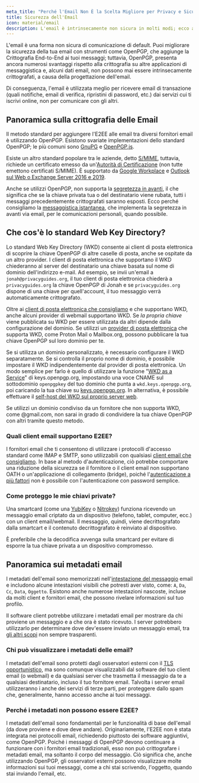 ```yaml
---
meta_title: "Perché l'Email Non È la Scelta Migliore per Privacy e Sicurezza - Privacy Guides"
title: Sicurezza dell'Email
icon: material/email
description: L'email è intrinsecamente non sicura in molti modi; ecco alcune delle motivazioni per cui non è la nostra scelta principale per le comunicazioni sicure.
---
```


L'email è una forma non sicura di comunicazione di default. Puoi migliorare la sicurezza della tua email con strumenti come OpenPGP, che aggiunge la Crittografia End-to-End ai tuoi messaggi; tuttavia, OpenPGP, presenta ancora numerosi svantaggi rispetto alla crittografia su altre applicazioni di messaggistica e, alcuni dati email, non possono mai essere intrinsecamente crittografati, a causa della progettazione dell'email.

Di conseguenza, l'email è utilizzata meglio per ricevere email di transazione (quali notifiche, email di verifica, ripristini di password, etc.) dai servizi cui ti iscrivi online, non per comunicare con gli altri.

## Panoramica sulla crittografia delle Email

Il metodo standard per aggiungere l'E2EE alle email tra diversi fornitori email è utilizzando OpenPGP. Esistono svariate implementazioni dello standard OpenPGP; le più comuni sono [GnuPG](https://en.wikipedia.org/wiki/GNU_Privacy_Guard) e [OpenPGP.js](https://openpgpjs.org).

Esiste un altro standard popolare tra le aziende, detto [S/MIME](https://en.wikipedia.org/wiki/S/MIME), tuttavia, richiede un certificato emesso da un'[Autorità di Certificazione](https://en.wikipedia.org/wiki/Certificate_authority) (non tutte emettono certificati S/MIME). È supportato da [Google Workplace](https://support.google.com/a/topic/9061730) e [Outlook sul Web o Exchange Server 2016 e 2019](https://support.office.com/article/encrypt-messages-by-using-s-mime-in-outlook-on-the-web-878c79fc-7088-4b39-966f-14512658f480).

Anche se utilizzi OpenPGP, non supporta la [segretezza in avanti](https://en.wikipedia.org/wiki/Forward_secrecy), il che significa che se la chiave privata tua o del destinatario viene rubata, tutti i messaggi precedentemente crittografati saranno esposti. Ecco perché consigliamo la [messaggistica istantanea](../real-time-communication.md), che implementa la segretezza in avanti via email, per le comunicazioni personali, quando possibile.

## Che cos'è lo standard Web Key Directory?

Lo standard Web Key Directory (WKD) consente ai client di posta elettronica di scoprire la chiave OpenPGP di altre caselle di posta, anche se ospitate da un altro provider. I client di posta elettronica che supportano il WKD chiederanno al server del destinatario una chiave basata sul nome di dominio dell'indirizzo e-mail. Ad esempio, se invii un'email a `jonah@privacyguides.org`, il tuo client di posta elettronica chiederà a `privacyguides.org` la chiave OpenPGP di Jonah e se `privacyguides.org` dispone di una chiave per quell'account, il tuo messaggio verrà automaticamente crittografato.

Oltre ai [client di posta elettronica che consigliamo](../email-clients.md) e che supportano WKD, anche alcuni provider di webmail supportano WKD. Se *la propria chiave* viene pubblicata su WKD per essere utilizzata da altri dipende dalla configurazione del dominio. Se utilizzi un [provider di posta elettronica](../email.md#openpgp-compatible-services) che supporta WKD, come Proton Mail o Mailbox.org, possono pubblicare la tua chiave OpenPGP sul loro dominio per te.

Se si utilizza un dominio personalizzato, è necessario configurare il WKD separatamente. Se si controlla il proprio nome di dominio, è possibile impostare il WKD indipendentemente dal provider di posta elettronica. Un modo semplice per farlo è quello di utilizzare la funzione "[WKD as a Service](https://keys.openpgp.org/about/usage#wkd-as-a-service)" di keys.openpgp.org, impostando una voce CNAME sul sottodominio `openpgpkey` del tuo dominio che punta a `wkd.keys.openpgp.org`, poi caricando la tua chiave su [keys.openpgp.org](https://keys.openpgp.org). In alternativa, è possibile effettuare il [self-host del WKD sul proprio server web](https://wiki.gnupg.org/WKDHosting).

Se utilizzi un dominio condiviso da un fornitore che non supporta WKD, come @gmail.com, non sarai in grado di condividere la tua chiave OpenPGP con altri tramite questo metodo.

### Quali client email supportano E2EE?

I fornitori email che ti consentono di utilizzare i protocolli d'accesso standard come IMAP e SMTP, sono utilizzabili con qualsiasi [client email che consigliamo](../email-clients.md). In base al metodo d'autenticazione, ciò potrebbe comportare una riduzione della sicurezza se il fornitore o il client email non supportano OATH o un'applicazione di collegamento (bridge), poiché l'[autenticazione a più fattori](multi-factor-authentication.md) non è possibile con l'autenticazione con password semplice.

### Come proteggo le mie chiavi private?

Una smartcard (come una [YubiKey](https://support.yubico.com/hc/articles/360013790259-Using-Your-YubiKey-with-OpenPGP) o [Nitrokey](../multi-factor-authentication.md#nitrokey)) funziona ricevendo un messaggio email criptato da un dispositivo (telefono, tablet, computer, ecc.) con un client email/webmail. Il messaggio, quindi, viene decrittografato dalla smartcart e il contenuto decrittografato è reinviato al dispositivo.

È preferibile che la decodifica avvenga sulla smartcard per evitare di esporre la tua chiave privata a un dispositivo compromesso.

## Panoramica sui metadati email

I metadati dell'email sono memorizzati nell'[intestazione del messaggio](https://en.wikipedia.org/wiki/Email#Message_header) email e includono alcune intestazioni visibili che potresti aver visto, come: `A`, `Da`, `Cc`, `Data`, `Oggetto`. Esistono anche numerose intestazioni nascoste, incluse da molti client e fornitori email, che possono rivelare informazioni sul tuo profilo.

Il software client potrebbe utilizzare i metadati email per mostrare da chi proviene un messaggio e a che ora è stato ricevuto. I server potrebbero utilizzarlo per determinare dove dev'essere inviato un messaggio email, tra [gli altri scopi](https://en.wikipedia.org/wiki/Email#Message_header) non sempre trasparenti.

### Chi può visualizzare i metadati delle email?

I metadati dell'email sono protetti dagli osservatori esterni con il [TLS opportunistico](https://en.wikipedia.org/wiki/Opportunistic_TLS), ma sono comunque visualizzabili dal software del tuo client email (o webmail) e da qualsiasi server che trasmetta il messaggio da te a qualsiasi destinatario, incluso il tuo fornitore email. Talvolta i server email utilizzeranno i anche dei servizi di terze parti, per proteggere dallo spam che, generalmente, hanno accesso anche ai tuoi messaggi.

### Perché i metadati non possono essere E2EE?

I metadati dell'email sono fondamentali per le funzionalità di base dell'email (da dove proviene e dove deve andare). Originariamente, l'E2EE non è stata integrata nei protocolli email, richiedendo piuttosto dei software aggiuntivi, come OpenPGP. Poiché i messaggi di OpenPGP devono continuare a funzionare con i fornitori email tradizionali, esso non può crittografare i metadati email, ma soltanto il corpo del messaggio. Ciò significa che, anche utilizzando OpenPGP, gli osservatori esterni possono visualizzare molte informazioni sui tuoi messaggi, come a chi stai scrivendo, l'oggetto, quando stai inviando l'email, etc.
